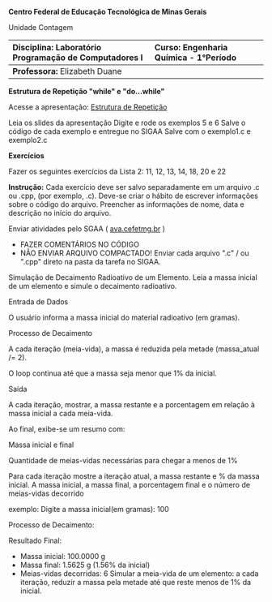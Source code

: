 **Centro Federal de Educação Tecnológica de Minas Gerais**

Unidade Contagem

| Disciplina: Laboratório Programação de Computadores I | Curso: Engenharia Química - 1°Período |     |
| :---------------------------------------------------- | :------------------------------------ | :-- |
| **Professora:** Elizabeth Duane                       |

**Estrutura de Repetição "while" e "do...while"**

Acesse a apresentação: [Estrutura de Repetição](https://docs.google.com/presentation/d/1GqQdHXTRTsCUUvsM8im9chdWjwaYGNkrB-jM_xqsCCs/edit?usp=sharing)

Leia os slides da apresentação
Digite e rode os exemplos 5 e 6
Salve o código de cada exemplo e entregue no SIGAA
Salve com o exemplo1.c e exemplo2.c

**Exercícios**

Fazer os seguintes exercícios da Lista 2: 11, 12, 13, 14, 18, 20 e 22

**Instrução:** Cada exercício deve ser salvo separadamente em um arquivo .c ou .cpp, (por exemplo, .c). Deve-se criar o hábito de escrever informações sobre o código do arquivo. Preencher as informações de nome, data e descrição no início do arquivo.

Enviar atividades pelo SGAA ( [ava.cefetmg.br](http://ava.cefetmg.br) )

- FAZER COMENTÁRIOS NO CÓDIGO
- NÃO ENVIAR ARQUIVO COMPACTADO\! Enviar cada arquivo ".c" / ou ".cpp" direto na pasta da tarefa no SIGAA.

Simulação de Decaimento Radioativo de um Elemento. Leia a massa inicial de um elemento e simule o decaimento radioativo.

Entrada de Dados

O usuário informa a massa inicial do material radioativo (em gramas).

Processo de Decaimento

A cada iteração (meia-vida), a massa é reduzida pela metade (massa_atual /= 2).

O loop continua até que a massa seja menor que 1% da inicial.

Saída

A cada iteração, mostrar, a massa restante e a porcentagem em relação à massa inicial a cada meia-vida.

Ao final, exibe-se um resumo com:

Massa inicial e final

Quantidade de meias-vidas necessárias para chegar a menos de 1%

Para cada iteração mostre a iteração atual, a massa restante e % da massa inicial. A massa inicial, a massa final, a porcentagem final e o número de meias-vidas decorrido

exemplo:
Digite a massa inicial(em gramas): 100

Processo de Decaimento:

Resultado Final:

- Massa inicial: 100.0000 g
- Massa final: 1.5625 g (1.56% da inicial)
- Meias-vidas decorridas: 6
  Simular a meia-vida de um elemento: a cada iteração, reduzir a massa pela metade até que reste menos de 1% da inicial.
